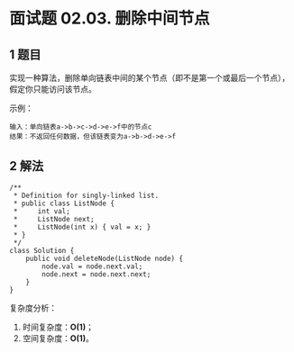 # 面试题 02.03. 删除中间节点

## 1 题目

实现一种算法，删除单向链表中间的某个节点（即不是第一个或最后一个节点），假定你只能访问该节点。

示例：

```
输入：单向链表a->b->c->d->e->f中的节点c
结果：不返回任何数据，但该链表变为a->b->d->e->f
```

## 2 解法

```
/**
 * Definition for singly-linked list.
 * public class ListNode {
 *     int val;
 *     ListNode next;
 *     ListNode(int x) { val = x; }
 * }
 */
class Solution {
    public void deleteNode(ListNode node) {
        node.val = node.next.val;
        node.next = node.next.next;
    }
}
```

复杂度分析：

1. 时间复杂度：**O(1)**；
2. 空间复杂度：**O(1)**。

